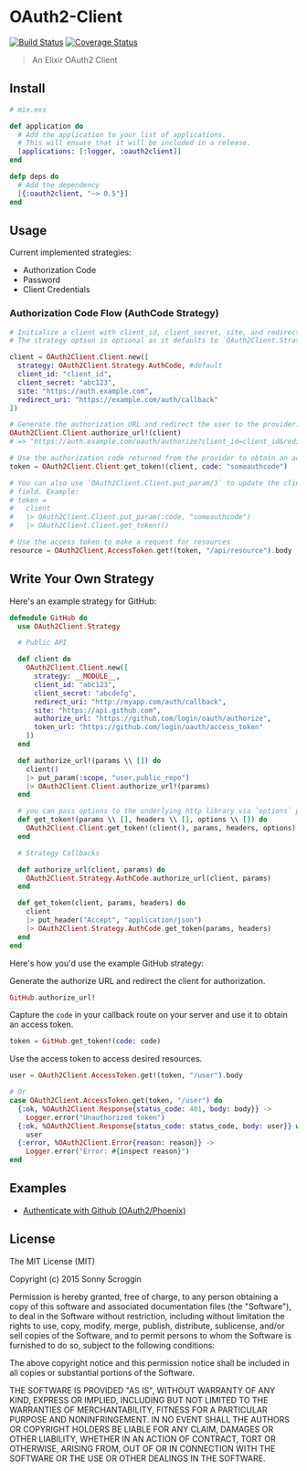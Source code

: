 # OAuth2-Client

[![Build Status](https://travis-ci.org/aphillipo/oauth2-client.svg?branch=master)](https://travis-ci.org/scrogson/oauth2)
[![Coverage Status](https://coveralls.io/repos/aphillipo/oauth2-client/badge.svg?branch=master&service=github)](https://coveralls.io/github/scrogson/oauth2?branch=master)

> An Elixir OAuth2 Client 

## Install

```elixir
# mix.exs

def application do
  # Add the application to your list of applications.
  # This will ensure that it will be included in a release.
  [applications: [:logger, :oauth2client]]
end

defp deps do
  # Add the dependency
  [{:oauth2client, "~> 0.5"}]
end
```

## Usage

Current implemented strategies:

- Authorization Code
- Password
- Client Credentials

### Authorization Code Flow (AuthCode Strategy)

```elixir
# Initialize a client with client_id, client_secret, site, and redirect_uri.
# The strategy option is optional as it defaults to `OAuth2Client.Strategy.AuthCode`.

client = OAuth2Client.Client.new([
  strategy: OAuth2Client.Strategy.AuthCode, #default
  client_id: "client_id",
  client_secret: "abc123",
  site: "https://auth.example.com",
  redirect_uri: "https://example.com/auth/callback"
])

# Generate the authorization URL and redirect the user to the provider.
OAuth2Client.Client.authorize_url!(client)
# => "https://auth.example.com/oauth/authorize?client_id=client_id&redirect_uri=https%3A%2F%2Fexample.com%2Fauth%2Fcallback&response_type=code"

# Use the authorization code returned from the provider to obtain an access token.
token = OAuth2Client.Client.get_token!(client, code: "someauthcode")

# You can also use `OAuth2Client.Client.put_param/3` to update the client's `params`
# field. Example:
# token =
#   client
#   |> OAuth2Client.Client.put_param(:code, "someauthcode")
#   |> OAuth2Client.Client.get_token!()

# Use the access token to make a request for resources
resource = OAuth2Client.AccessToken.get!(token, "/api/resource").body
```

## Write Your Own Strategy

Here's an example strategy for GitHub:

```elixir
defmodule GitHub do
  use OAuth2Client.Strategy

  # Public API

  def client do
    OAuth2Client.Client.new([
      strategy: __MODULE__,
      client_id: "abc123",
      client_secret: "abcdefg",
      redirect_uri: "http://myapp.com/auth/callback",
      site: "https://api.github.com",
      authorize_url: "https://github.com/login/oauth/authorize",
      token_url: "https://github.com/login/oauth/access_token"
    ])
  end

  def authorize_url!(params \\ []) do
    client()
    |> put_param(:scope, "user,public_repo")
    |> OAuth2Client.Client.authorize_url!(params)
  end

  # you can pass options to the underlying http library via `options` parameter
  def get_token!(params \\ [], headers \\ [], options \\ []) do
    OAuth2Client.Client.get_token!(client(), params, headers, options)
  end

  # Strategy Callbacks

  def authorize_url(client, params) do
    OAuth2Client.Strategy.AuthCode.authorize_url(client, params)
  end

  def get_token(client, params, headers) do
    client
    |> put_header("Accept", "application/json")
    |> OAuth2Client.Strategy.AuthCode.get_token(params, headers)
  end
end
```

Here's how you'd use the example GitHub strategy:

Generate the authorize URL and redirect the client for authorization.

```elixir
GitHub.authorize_url!
```

Capture the `code` in your callback route on your server and use it to obtain an access token.

```elixir
token = GitHub.get_token!(code: code)
```

Use the access token to access desired resources.

```elixir
user = OAuth2Client.AccessToken.get!(token, "/user").body

# Or
case OAuth2Client.AccessToken.get(token, "/user") do
  {:ok, %OAuth2Client.Response{status_code: 401, body: body}} ->
    Logger.error("Unauthorized token")
  {:ok, %OAuth2Client.Response{status_code: status_code, body: user}} when status_code in [200..399] ->
    user
  {:error, %OAuth2Client.Error{reason: reason}} ->
    Logger.error("Error: #{inspect reason}")
end
```

## Examples

- [Authenticate with Github (OAuth2/Phoenix)](https://github.com/scrogson/oauth2_example)

## License

The MIT License (MIT)

Copyright (c) 2015 Sonny Scroggin

Permission is hereby granted, free of charge, to any person obtaining a copy
of this software and associated documentation files (the "Software"), to deal
in the Software without restriction, including without limitation the rights
to use, copy, modify, merge, publish, distribute, sublicense, and/or sell
copies of the Software, and to permit persons to whom the Software is
furnished to do so, subject to the following conditions:

The above copyright notice and this permission notice shall be included in all
copies or substantial portions of the Software.

THE SOFTWARE IS PROVIDED "AS IS", WITHOUT WARRANTY OF ANY KIND, EXPRESS OR
IMPLIED, INCLUDING BUT NOT LIMITED TO THE WARRANTIES OF MERCHANTABILITY,
FITNESS FOR A PARTICULAR PURPOSE AND NONINFRINGEMENT. IN NO EVENT SHALL THE
AUTHORS OR COPYRIGHT HOLDERS BE LIABLE FOR ANY CLAIM, DAMAGES OR OTHER
LIABILITY, WHETHER IN AN ACTION OF CONTRACT, TORT OR OTHERWISE, ARISING FROM,
OUT OF OR IN CONNECTION WITH THE SOFTWARE OR THE USE OR OTHER DEALINGS IN THE
SOFTWARE.
